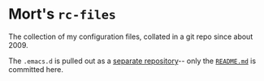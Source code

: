 # Mort's `rc-files`

The collection of my configuration files, collated in a git repo since about
2009.

The `.emacs.d` is pulled out as a [separate
repository](https://github.com/mor1/rc-emacs)-- only the
[`README.md`](https://github.com/mor1/rc-emacs/blob/master/README.md) is
committed here.
